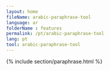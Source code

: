 ```yaml
---
layout: home
fileName: arabic-paraphrase-tool
language: ar
folderName : features
permalink: /pt/arabic-paraphrase-tool
lang: pt
tool: arabic-paraphrase-tool
---
```

{% include section/paraphrase.html %}